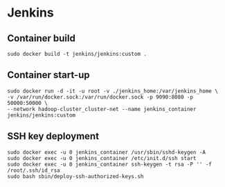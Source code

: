 # Jenkins

## Container build
```
sudo docker build -t jenkins/jenkins:custom .
```

## Container start-up
```
sudo docker run -d -it -u root -v ./jenkins_home:/var/jenkins_home \
-v /var/run/docker.sock:/var/run/docker.sock -p 9090:8080 -p 50000:50000 \
--network hadoop-cluster_cluster-net --name jenkins_container jenkins/jenkins:custom
```

## SSH key deployment
```
sudo docker exec -u 0 jenkins_container /usr/sbin/sshd-keygen -A
sudo docker exec -u 0 jenkins_container /etc/init.d/ssh start
sudo docker exec -u 0 jenkins_container ssh-keygen -t rsa -P '' -f /root/.ssh/id_rsa
sudo bash sbin/deploy-ssh-authorized-keys.sh
```